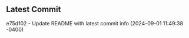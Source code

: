 
## Latest Commit
e75d102 - Update README with latest commit info (2024-09-01 11:49:38 -0400) <Yunxi-Zhou>
